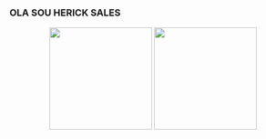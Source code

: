 ### OLA SOU HERICK SALES

<div align="center">
  <img height="180em" src="https://github-readme-stats.vercel.app/api?username=HerickSales&show_icons=true&theme=dark&include_all_commits=true&count_private=true"/>
  <img height="180em" src="https://github-readme-stats.vercel.app/api/top-langs/?username=HerickSales&layout=compact&langs_count=7&theme=dark"/>
</div>
